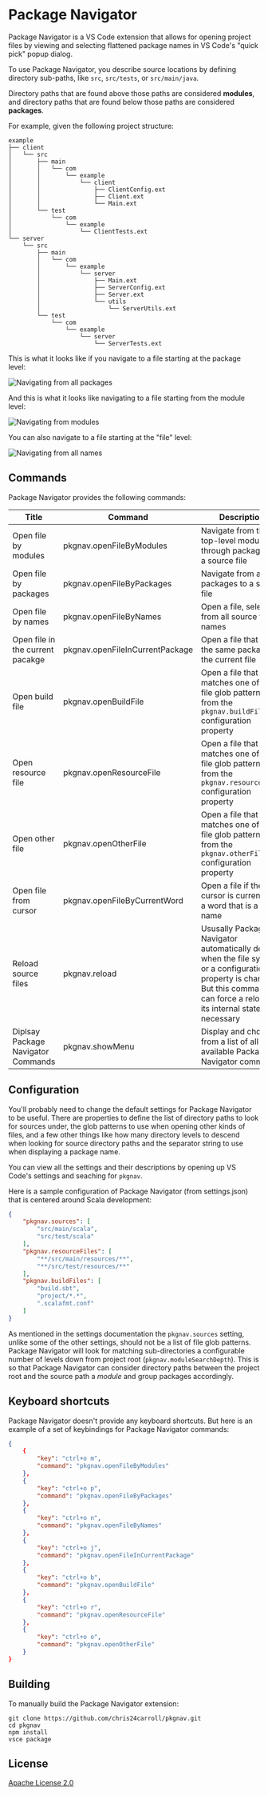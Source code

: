 # Package Navigator

Package Navigator is a VS Code extension that allows for opening project files
by viewing and selecting flattened package names in VS Code's "quick pick" 
popup dialog.

To use Package Navigator, you describe source locations by defining directory sub-paths, like `src`, `src/tests`, or `src/main/java`.

Directory paths that are found above those paths are considered **modules**, and directory paths that are found below those paths are considered **packages**.

For example, given the following project structure:

```
example
├── client
│   └── src
│       ├── main
│       │   └── com
│       │       └── example
│       │           └── client
│       │               ├── ClientConfig.ext
│       │               ├── Client.ext
│       │               └── Main.ext
│       └── test
│           └── com
│               └── example
│                   └── ClientTests.ext
└── server
    └── src
        ├── main
        │   └── com
        │       └── example
        │           └── server
        │               ├── Main.ext
        │               ├── ServerConfig.ext
        │               ├── Server.ext
        │               └── utils
        │                   └── ServerUtils.ext
        └── test
            └── com
                └── example
                    └── server
                        └── ServerTests.ext
```

This is what it looks like if you navigate to a file starting at the package level:

![Navigating from all packages](https://raw.githubusercontent.com/chris24carroll/pkgnav/main/images/navigate_from_packages.gif)

And this is what it looks like navigating to a file starting from the module level:

![Navigating from modules](https://raw.githubusercontent.com/chris24carroll/pkgnav/main/images/navigate_from_modules.gif)

You can also navigate to a file starting at the "file" level:

![Navigating from all names](https://raw.githubusercontent.com/chris24carroll/pkgnav/main/images/navigate_from_names.gif)

## Commands

Package Navigator provides the following commands:

| Title | Command | Description |
| ----- | ------- | ----------- |
| Open file by modules | pkgnav.openFileByModules | Navigate from the top-level modules, through packages, to a source file |
| Open file by packages | pkgnav.openFileByPackages | Navigate from all packages to a source file |
| Open file by names | pkgnav.openFileByNames | Open a file, selecting from all source file names |
| Open file in the current pacakge | pkgnav.openFileInCurrentPackage | Open a file that is in the same package as the current file |
| Open build file | pkgnav.openBuildFile | Open a file that matches one of the file glob patterns from the `pkgnav.buildFiles` configuration property |
| Open resource file | pkgnav.openResourceFile | Open a file that matches one of the file glob patterns from the `pkgnav.resourceFiles` configuration property |
| Open other file | pkgnav.openOtherFile | Open a file that matches one of the file glob patterns from the `pkgnav.otherFiles` configuration property |
| Open file from cursor | pkgnav.openFileByCurrentWord | Open a file if the cursor is currently on a word that is a file name |
| Reload source files | pkgnav.reload | Ususally Package Navigator automatically detects when the file system or a configuration property is changed. But this command can force a reload of its internal state if necessary |
| Diplsay Package Navigator Commands | pkgnav.showMenu | Display and choose from a list of all available Package Navigator commands |

## Configuration

You'll probably need to change the default settings for Package Navigator to be useful. There are properties to define the list of directory paths to look for sources under, the glob patterns to use when opening other kinds of files, and a few other things like how many directory levels to descend when looking for source directory paths and the separator string to use when displaying a package name.

You can view all the settings and their descriptions by opening up VS Code's settings and seaching for `pkgnav`.

Here is a sample configuration of Package Navigator (from settings.json) that is centered around Scala development:

```json
{
    "pkgnav.sources": [
        "src/main/scala",
        "src/test/scala"
    ],
    "pkgnav.resourceFiles": [
        "**/src/main/resources/**",
        "**/src/test/resources/**"
    ],
    "pkgnav.buildFiles": [
        "build.sbt",
        "project/*.*",
        ".scalafmt.conf"
    ]
}
```

As mentioned in the settings documentation the `pkgnav.sources` setting, unlike some of the other settings, should not be a list of file glob patterns. Package Navigator will look for matching sub-directories a configurable number of levels down from project root (`pkgnav.moduleSearchDepth`). This is so that Package Navigator can consider directory paths between the project root and the source path a _module_ and group packages accordingly.

## Keyboard shortcuts

Package Navigator doesn't provide any keyboard shortcuts. But here is an example of a set of keybindings for Package Navigator commands:

```json
{
    {
        "key": "ctrl+o m",
        "command": "pkgnav.openFileByModules"
    },
    {
        "key": "ctrl+o p",
        "command": "pkgnav.openFileByPackages"
    },
    {
        "key": "ctrl+o n",
        "command": "pkgnav.openFileByNames"
    },
    {
        "key": "ctrl+o j",
        "command": "pkgnav.openFileInCurrentPackage"
    },
    {
        "key": "ctrl+o b",
        "command": "pkgnav.openBuildFile"
    },
    {
        "key": "ctrl+o r",
        "command": "pkgnav.openResourceFile"
    },
    {
        "key": "ctrl+o o",
        "command": "pkgnav.openOtherFile"
    }
}
```

## Building

To manually build the Package Navigator extension:

```
git clone https://github.com/chris24carroll/pkgnav.git
cd pkgnav
npm install
vsce package
```

## License

[Apache License 2.0](LICENSE)
